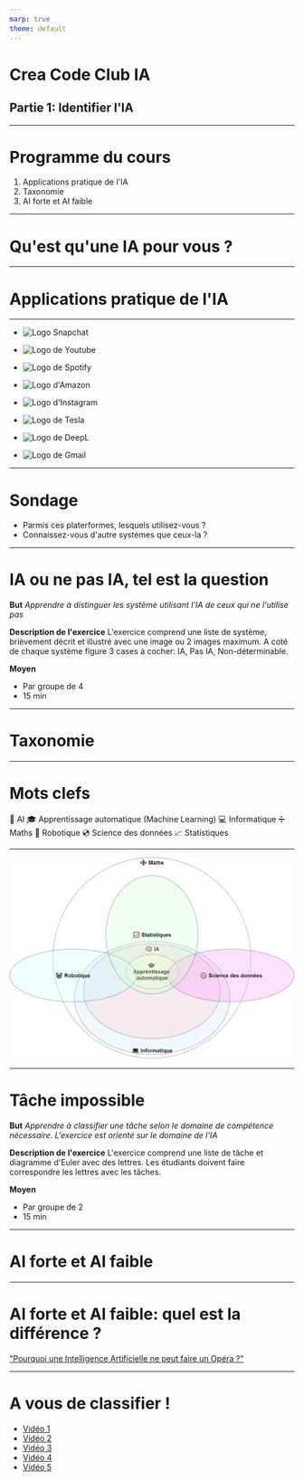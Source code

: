 ```yaml
---
marp: true
theme: default
---
```


# Crea Code Club IA
## Partie 1: Identifier l'IA

---

[//]: # (--------------- Introduction)

# Programme du cours
1. Applications pratique de l'IA
2. Taxonomie
3. AI forte et AI faible

---

# Qu'est qu'une IA pour vous ?

--- 

[//]: # (--------------- Applications Pratique)

<!-- 
_backgroundColor: '#3588d1' 
_color: '#f8f8ff' 
-->

# Applications pratique de l'IA

---

<!-- _class: content-recommandation -->

<style>
    section.content-recommandation ul{
        display:flex;
        width:100%;
        list-style:none;
        align-items:center;
        flex-wrap: wrap;
        justify-content: center;
        padding:0;
    }
    section.content-recommandation ul li {
        margin-right:80px;
        width:150px;
    }
</style>

- ![Logo Snapchat](https://upload.wikimedia.org/wikipedia/fr/thumb/a/ad/Logo-Snapchat.png/220px-Logo-Snapchat.png)

- ![Logo de Youtube](https://upload.wikimedia.org/wikipedia/commons/thumb/b/b8/YouTube_Logo_2017.svg/langfr-280px-YouTube_Logo_2017.svg.png)

- ![Logo de Spotify](https://upload.wikimedia.org/wikipedia/fr/thumb/6/60/Spotify_logo_sans_texte.png/220px-Spotify_logo_sans_texte.png)

- ![Logo d'Amazon](https://upload.wikimedia.org/wikipedia/commons/thumb/a/a9/Amazon_logo.svg/langfr-280px-Amazon_logo.svg.png)

- ![Logo d'Instagram](https://upload.wikimedia.org/wikipedia/commons/thumb/e/e7/Instagram_logo_2016.svg/langfr-220px-Instagram_logo_2016.svg.png)

- ![Logo de Tesla](https://upload.wikimedia.org/wikipedia/commons/thumb/b/bd/Tesla_Motors.svg/langfr-80px-Tesla_Motors.svg.png)

- ![Logo de DeepL](https://upload.wikimedia.org/wikipedia/fr/thumb/6/69/Logo_DeepL.png/222px-Logo_DeepL.png)

- ![Logo de Gmail](https://upload.wikimedia.org/wikipedia/commons/thumb/4/4e/Gmail_Icon.png/150px-Gmail_Icon.png)

---

# Sondage

- Parmis ces platerformes, lesquels utilisez-vous ?
- Connaissez-vous d'autre systèmes que ceux-la ?

---

# IA ou ne pas IA, tel est la question
**But**
*Apprendre à distinguer les système utilisant l'IA de ceux qui ne l'utilise pas*

**Description de l'exercice**
L'exercice comprend une liste de système, brièvement décrit et illustré avec une image ou 2 images maximum. A coté de chaque système figure 3 cases à cocher: IA, Pas IA, Non-déterminable.

**Moyen**
- Par groupe de 4
- 15 min

---

[//]: # (--------------- Taxonomie)

<!-- 
_backgroundColor: '#3588d1' 
_color: '#f8f8ff' 
-->

# Taxonomie


---

# Mots clefs
🧠 AI
🎓 Apprentissage automatique (Machine Learning)
💻 Informatique
➗ Maths
🤖 Robotique
💿 Science des données
📈 Statistiques

---

![bg h:90% Classification des termes en diagramme d'Euler](./assets/img/VerdonArthur-CreaCodeClubAI-EulerTaxonomieDiag.jpg)

---

# Tâche impossible
**But**
*Apprendre à classifier une tâche selon le domaine de compétence nécessaire. L'exercice est orienté sur le domaine de l'IA*

**Description de l'exercice**
L'exercice comprend une liste de tâche et diagramme d'Euler avec des lettres. Les étudiants doivent faire correspondre les lettres avec les tâches.

**Moyen**
- Par groupe de 2
- 15 min

---

[//]: # (--------------- AI forte et AI faible)

<!-- 
_backgroundColor: '#3588d1' 
_color: '#f8f8ff' 
-->

# AI forte et AI faible

---

# AI forte et AI faible: quel est la différence ?

["Pourquoi une Intelligence Artificielle ne peut faire un Opéra ?"](https://www.youtube.com/embed/Orsse_gEJA0)

---

# A vous de classifier !

- [Vidéo 1](https://www.youtube.com/embed/BA9UC_3Ykqw)
- [Vidéo 2](https://www.youtube.com/embed/y3RIHnK0_NE)
- [Vidéo 3](https://www.youtube.com/embed/T4q0WS0gxRY)
- [Vidéo 4](https://www.youtube.com/embed/rVlhMGQgDkY)
- [Vidéo 5](https://www.youtube.com/embedXPtVZ69lomk)

<!--stackedit_data:
eyJoaXN0b3J5IjpbLTU1Mzk2NTgxOV19
-->